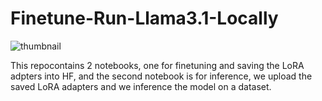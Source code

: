 # Finetune-Run-Llama3.1-Locally

![thumbnail](https://github.com/user-attachments/assets/c6971535-6a44-473d-b2f6-0c96254e253c)

This repocontains 2 notebooks, one for finetuning and saving the LoRA adpters into HF, and the second notebook is for inference, we upload the saved LoRA adapters and we inference the model on a dataset.
